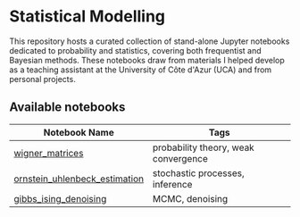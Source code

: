 # Statistical Modelling

This repository hosts a curated collection of stand-alone Jupyter notebooks dedicated to probability and statistics, covering both frequentist and Bayesian methods. These notebooks draw from materials I helped develop as a teaching assistant at the University of Côte d'Azur (UCA) and from personal projects.

## Available notebooks

| Notebook Name                              | Tags                          |
|-------------------------------------------|-------------------------------|
| [wigner_matrices](notebooks/probability/wigner_matrices.ipynb) | probability theory, weak convergence |
| [ornstein_uhlenbeck_estimation](notebooks/mixed_topics/ornstein_uhlenbeck_estimation.ipynb) | stochastic processes, inference |
| [gibbs_ising_denoising](notebooks/mixed_topics/gibbs_ising_denoising.ipynb) | MCMC, denoising |
